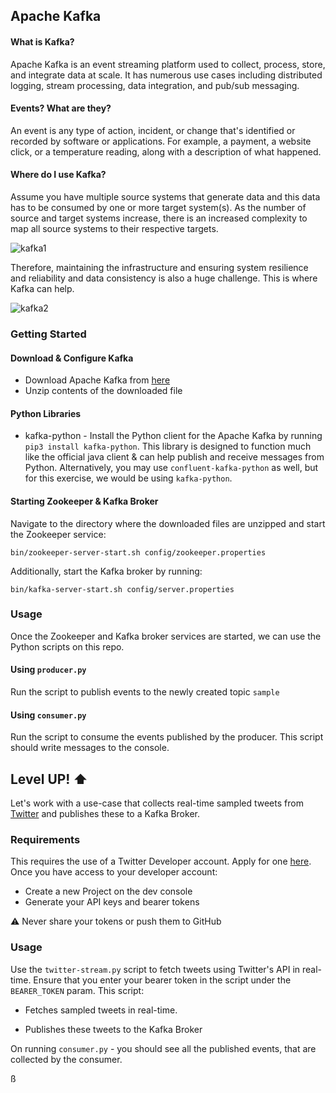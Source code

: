 ## Apache Kafka


#### What is Kafka?
Apache Kafka is an event streaming platform used to collect, process, store, and integrate data at scale. It has numerous use cases including distributed logging, stream processing, data integration, and pub/sub messaging.

#### Events? What are they?
An event is any type of action, incident, or change that's identified or recorded by software or applications. For example, a payment, a website click, or a temperature reading, along with a description of what happened.

#### Where do I use Kafka?
Assume you have multiple source systems that generate data and this data has to be consumed by one or more target system(s). As the number of source and target systems increase, there is an increased complexity to map all source systems to their respective targets.

![kafka1](https://github.com/jayshilj/Team4_CSYE7245_Spring2021/blob/main/Labs/Lab%203/kafka/img/kafka1.jpeg)

Therefore, maintaining the infrastructure and ensuring system resilience and reliability and data consistency is also a huge challenge. This is where Kafka can help.

![kafka2](https://github.com/jayshilj/Team4_CSYE7245_Spring2021/blob/main/Labs/Lab%203/kafka/img/kafka2.jpeg)

### Getting Started

#### Download & Configure Kafka
- Download Apache Kafka from [here](https://kafka.apache.org/downloads)
- Unzip contents of the downloaded file

#### Python Libraries 

- kafka-python - Install the Python client for the Apache Kafka by running `pip3 install kafka-python`. This library is designed to function much like the official java client & can help publish and receive messages from Python. Alternatively, you may use `confluent-kafka-python` as well, but for this exercise, we would be using `kafka-python`.

#### Starting Zookeeper & Kafka Broker

Navigate to the directory where the downloaded files are unzipped and start the Zookeeper service:
```
bin/zookeeper-server-start.sh config/zookeeper.properties
```
Additionally, start the Kafka broker by running:
```
bin/kafka-server-start.sh config/server.properties
```

### Usage

Once the Zookeeper and Kafka broker services are started, we can use the Python scripts on this repo.

#### Using `producer.py`
Run the script to publish events to the newly created topic `sample`

#### Using `consumer.py`
Run the script to consume the events published by the producer. This script should write messages to the console.

## Level UP! :arrow_up:

Let's work with a use-case that collects real-time sampled tweets from [Twitter](twitter.com) and publishes these to a Kafka Broker.

### Requirements

This requires the use of a Twitter Developer account. Apply for one [here](https://developer.twitter.com/en/apply-for-access). Once you have access to your developer account:

- Create a new Project on the dev console
- Generate your API keys and bearer tokens

:warning: Never share your tokens or push them to GitHub

### Usage

Use the `twitter-stream.py` script to fetch tweets using Twitter's API in real-time. Ensure that you enter your bearer token in the script under the `BEARER_TOKEN` param. This script:
- Fetches sampled tweets in real-time.
  
- Publishes these tweets to the Kafka Broker

On running `consumer.py` - you should see all the published events, that are collected by the consumer. 

ß